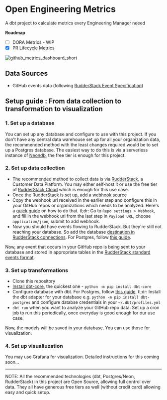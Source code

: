 # Open Engineering Metrics

A dbt project to calculate metrics every Engineering Manager neeed

**Roadmap**

- [ ] DORA Metrics - WIP
- [x] PR Lifecycle Metrics

![github_metrics_dashboard_short](https://github.com/gitcommitshow/open-engineering-metrics/assets/56937085/6c5bfb54-b09f-4c21-a21f-d4071a0c59f5)


## Data Sources

- GitHub events data (following [RudderStack Event Specification](https://www.rudderstack.com/docs/event-spec/standard-events/))

## Setup guide : From data collection to transformation to visualization

### 1. Set up a database
You can set up any database and configure to use with this project. If you don't have any central data warehouse set up for all your organization data, the recommended method with the least changes required would be to set up a Postgres database. The easiest way to do this is via a serverless instance of [Neondb](https://neon.tech/github), the free tier is enough for this project.

### 2. Set up data collection

- The recommended method to collect data is via [RudderStack](http://github.com/rudderlabs/rudder-server), a Customer Data Platform. You may either self-host it or use the free tier of [RudderStack Cloud](https://www.rudderstack.com/docs/get-started/rudderstack-cloud/) which is enough for this use case.
- Once the RudderStack is set up, add a [webhook source](https://www.rudderstack.com/docs/sources/event-streams/cloud-apps/webhook-source/)
- Copy the webhook url received in the earlier step and configure this in your GitHub repos or organizations which needs to be analyzed. Here's a [quick guide](https://docs.github.com/en/webhooks/using-webhooks/creating-webhooks) on how to do that. tl;dr: Go to `Repo settings > Webhook`,  and fill in the webhook url from the last step in `Payload URL`, choose `application/json`, submit to add webhook. 
- Now you should have events flowing to RudderStack. But they're still not reaching your database. So add the database [destination in RudderStack connections](https://www.rudderstack.com/docs/destinations/overview/). For Postgres, follow [this guide](https://www.rudderstack.com/docs/destinations/warehouse-destinations/postgresql/).

Now, any event that occurs in your GitHub repo is being sent to your database and stored in appropriate tables in the [RudderStack standard events format](https://www.rudderstack.com/docs/event-spec/standard-events/).

### 3. Set up transformations

- Clone this repository
- [Install dbt-core](https://docs.getdbt.com/docs/core/pip-install), the quickest one - `python -m pip install dbt-core`
- Configure database with dbt. For Postgres, follow [this guide](https://docs.getdbt.com/docs/core/connect-data-platform/postgres-setup). 
tl;dr: Install the dbt adapter for your database e.g. `python -m pip install dbt-postgres` and configure databse credentials in your `~/.dbt/profiles.yml`
- `dbt run` when you want to analyze your GitHub repo data. Set up a cron job to run this periodically, once everyday is good enough for our use case.

Now, the models will be saved in your database. You can use those for  visualization.

### 4. Set up visualiuzation

You may use Grafana for visualization. Detailed instructions for this coming soon...

----

NOTE: All the recommended technologies (dbt, Postgres/Neon, RudderStack) in this project are Open Source, allowing full control over data. 
They all have generous free tiers as well (without credit card) allowing easy and quick setup.

